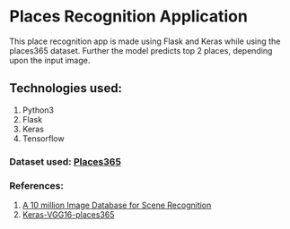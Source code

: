 # Places Recognition Application

This place recognition app is made using Flask and Keras while using the places365 dataset. Further the model predicts top 2 places, depending upon the input image.

## Technologies used:
1. Python3
2. Flask
3. Keras
4. Tensorflow

### Dataset used: [Places365](https://www.tensorflow.org/datasets/catalog/places365_small)

### References:
1. [A 10 million Image Database for Scene Recognition](http://places2.csail.mit.edu/PAMI_places.pdf)
2. [Keras-VGG16-places365](https://github.com/GKalliatakis/Keras-VGG16-places365)
